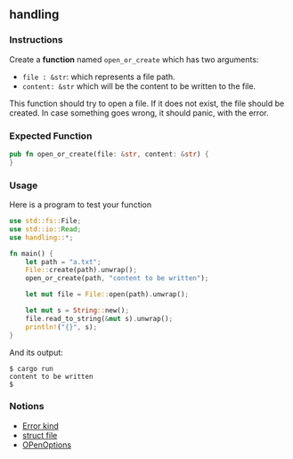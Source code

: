 ## handling

### Instructions

Create a **function** named `open_or_create` which has two arguments:

- `file : &str`: which represents a file path.
- `content: &str` which will be the content to be written to the file.

This function should try to open a file. If it does not exist, the file should be created.
In case something goes wrong, it should panic, with the error.

### Expected Function

```rust
pub fn open_or_create(file: &str, content: &str) {
}
```

### Usage

Here is a program to test your function

```rust
use std::fs::File;
use std::io::Read;
use handling::*;

fn main() {
    let path = "a.txt";
    File::create(path).unwrap();
    open_or_create(path, "content to be written");

    let mut file = File::open(path).unwrap();

    let mut s = String::new();
    file.read_to_string(&mut s).unwrap();
    println!("{}", s);
}
```

And its output:

```console
$ cargo run
content to be written
$
```

### Notions

- [Error kind](https://doc.rust-lang.org/std/io/enum.ErrorKind.html)
- [struct file](https://doc.rust-lang.org/std/fs/struct.File.html)
- [OPenOptions](https://doc.rust-lang.org/std/fs/struct.OpenOptions.html)
